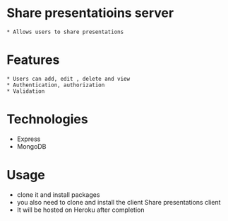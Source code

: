 # Share presentatioins server

    * Allows users to share presentations

# Features

    * Users can add, edit , delete and view  
    * Authentication, authorization
    * Validation

# Technologies 

  * Express
  * MongoDB

# Usage 

* clone it and install packages
* you also need to clone and install the client Share presentations client
* It will be hosted on Heroku after completion